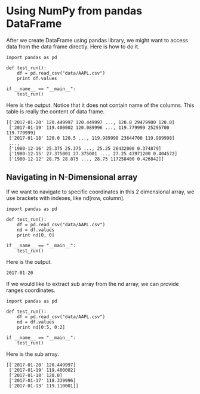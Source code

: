 # Using NumPy from pandas DataFrame

After we create DataFrame using pandas library, we might want to access data from the data frame directly. Here is how to do it.

```
import pandas as pd

def test_run():
    df = pd.read_csv("data/AAPL.csv")
    print df.values

if __name__ == "__main__":
    test_run()
```

Here is the output. Notice that it does not contain name of the columns. This table is really the content of data frame.

```
[['2017-01-20' 120.449997 120.449997 ..., 120.0 29479900 120.0]
 ['2017-01-19' 119.400002 120.089996 ..., 119.779999 25295700 119.779999]
 ['2017-01-18' 120.0 120.5 ..., 119.989998 23644700 119.989998]
 ..., 
 ['1980-12-16' 25.375 25.375 ..., 25.25 26432000 0.374879]
 ['1980-12-15' 27.375001 27.375001 ..., 27.25 43971200 0.404572]
 ['1980-12-12' 28.75 28.875 ..., 28.75 117258400 0.426842]]
```

## Navigating in N-Dimensional array

If we want to navigate to specific coordinates in this 2 dimensional array, we use brackets with indexes, like nd\[row, column\]. 

```
import pandas as pd

def test_run():
    df = pd.read_csv("data/AAPL.csv")
    nd = df.values
    print nd[0, 0]

if __name__ == "__main__":
    test_run()
```

Here is the output. 

```
2017-01-20
```

If we would like to extract sub array from the nd array, we can provide ranges coordinates.

```
import pandas as pd

def test_run():
    df = pd.read_csv("data/AAPL.csv")
    nd = df.values
    print nd[0:5, 0:2]

if __name__ == "__main__":
    test_run()
```

Here is the sub array. 

```
[['2017-01-20' 120.449997]
 ['2017-01-19' 119.400002]
 ['2017-01-18' 120.0]
 ['2017-01-17' 118.339996]
 ['2017-01-13' 119.110001]]
```



